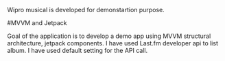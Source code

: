 Wipro musical is developed for demonstartion purpose.

#MVVM and Jetpack

Goal of the application is to develop a demo app using MVVM structural architecture, jetpack components. I have used Last.fm developer api to list album. I have used default setting for the API call.



